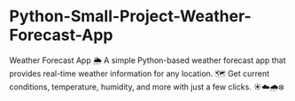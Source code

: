 # Python-Small-Project-Weather-Forecast-App
Weather Forecast App 🌦️  A simple Python-based weather forecast app that provides real-time weather information for any location. 🗺️ Get current conditions, temperature, humidity, and more with just a few clicks. ☀️☁️🌧️❄️
